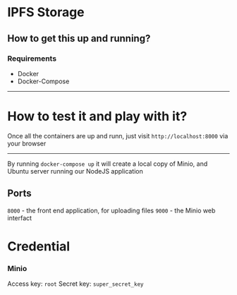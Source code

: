 # IPFS Storage

## How to get this up and running?

### Requirements

* Docker
* Docker-Compose

---

# How to test it and play with it?

Once all the containers are up and runn, just visit `http://localhost:8000` via your browser

---

By running `docker-compose up` it will create a local copy of Minio, and Ubuntu server running our NodeJS application

## Ports

`8000` - the front end application, for uploading files
`9000` - the Minio web interfact

# Credential

### Minio
Access key: `root`
Secret key: `super_secret_key`
